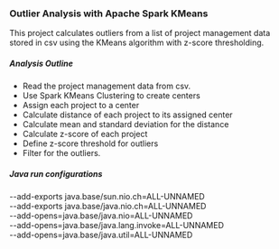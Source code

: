 ### Outlier Analysis with Apache Spark KMeans  


This project calculates outliers from a list of project management data stored in csv using the KMeans algorithm with z-score thresholding. 

##### Analysis Outline

* Read the project management data from csv.
* Use Spark KMeans Clustering to create centers
* Assign each project to a center
* Calculate distance of each project to its assigned center
* Calculate mean and standard deviation for the distance
* Calculate z-score of each project 
* Define z-score threshold for outliers
* Filter for the outliers.


##### Java run configurations

--add-exports java.base/sun.nio.ch=ALL-UNNAMED  
--add-exports java.base/java.nio.ch=ALL-UNNAMED  
--add-opens=java.base/java.nio=ALL-UNNAMED  
--add-opens=java.base/java.lang.invoke=ALL-UNNAMED  
--add-opens=java.base/java.util=ALL-UNNAMED  